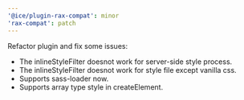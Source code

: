```yaml
---
'@ice/plugin-rax-compat': minor
'rax-compat': patch
---
```


Refactor plugin and fix some issues:

- The inlineStyleFilter doesnot work for server-side style process.
- The inlineStyleFilter doesnot work for style file except vanilla css.
- Supports sass-loader now.
- Supports array type style in createElement.
